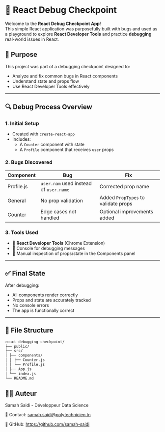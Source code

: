 # 🧠 React Debug Checkpoint

Welcome to the **React Debug Checkpoint App**!  
This simple React application was purposefully built with bugs and used as a playground to explore **React Developer Tools** and practice **debugging** real-world issues in React.

## 🚀 Purpose

This project was part of a debugging checkpoint designed to:

- Analyze and fix common bugs in React components
- Understand state and props flow
- Use React Developer Tools effectively

---

## 🔍 Debug Process Overview

### 1. Initial Setup

- Created with `create-react-app`
- Includes:
  - A `Counter` component with state
  - A `Profile` component that receives `user` props

### 2. Bugs Discovered

| Component | Bug | Fix |
|----------|-----|-----|
| Profile.js | `user.nam` used instead of `user.name` | Corrected prop name |
| General | No prop validation | Added `PropTypes` to validate props |
| Counter | Edge cases not handled | Optional improvements added |

### 3. Tools Used

- 🔧 **React Developer Tools** (Chrome Extension)
- 🧪 Console for debugging messages
- 🧰 Manual inspection of props/state in the Components panel

---

## ✅ Final State

After debugging:
- All components render correctly
- Props and state are accurately tracked
- No console errors
- The app is functionally correct

---

## 📁 File Structure

```bash
react-debugging-checkpoint/
├── public/
├── src/
│ ├── components/
│ │ ├── Counter.js
│ │ └── Profile.js
│ ├── App.js
│ └── index.js
└── README.md
```

## 👩‍💻 Auteur

Samah Saidi - Développeur Data Science

📧 Contact: samah.saidi@polytechnicien.tn

🔗 GitHub: https://github.com/samah-saidi